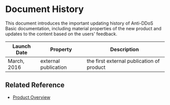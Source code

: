 # Document History

This document introduces the important updating history of Anti-DDoS Basic documentation, including material properties of the new product and updates to the content based on the users' feedback.

| Launch Date | Property | Description |
|-|-|-|
| March, 2016 | external publication | the first external publication of product |

## Related Reference

- [Product Overview](https://github.com/jdcloudcom/cn/blob/edit/documentation/Cloud-Security/Basic-Anti-DDoS/Introduction/What-Is-Basic-Anti-DDoS.md)

